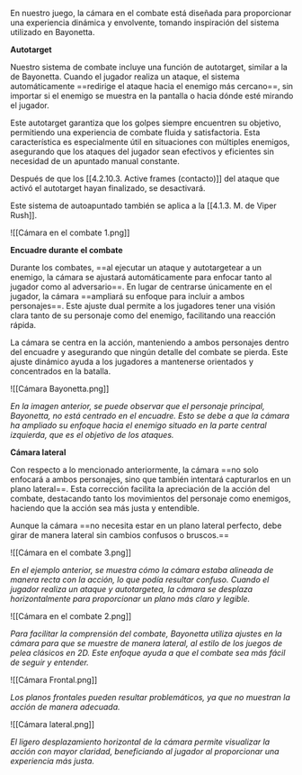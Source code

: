 
En nuestro juego, la cámara en el combate está diseñada para proporcionar una experiencia dinámica y envolvente, tomando inspiración del sistema utilizado en Bayonetta.

**Autotarget**

Nuestro sistema de combate incluye una función de autotarget, similar a la de Bayonetta. Cuando el jugador realiza un ataque, el sistema automáticamente ==redirige el ataque hacia el enemigo más cercano==, sin importar si el enemigo se muestra en la pantalla o hacia dónde esté mirando el jugador.

Este autotarget garantiza que los golpes siempre encuentren su objetivo, permitiendo una experiencia de combate fluida y satisfactoria. Esta característica es especialmente útil en situaciones con múltiples enemigos, asegurando que los ataques del jugador sean efectivos y eficientes sin necesidad de un apuntado manual constante.

Después de que los [[4.2.10.3. Active frames (contacto)]] del ataque que activó el autotarget hayan finalizado, se desactivará.

Este sistema de autoapuntado también se aplica a la [[4.1.3. M. de Viper Rush]].

![[Cámara en el combate 1.png]]

**Encuadre durante el combate**

Durante los combates, ==al ejecutar un ataque y autotargetear a un enemigo, la cámara se ajustará automáticamente para enfocar tanto al jugador como al adversario==. En lugar de centrarse únicamente en el jugador, la cámara ==ampliará su enfoque para incluir a ambos personajes==. Este ajuste dual permite a los jugadores tener una visión clara tanto de su personaje como del enemigo, facilitando una reacción rápida.

La cámara se centra en la acción, manteniendo a ambos personajes dentro del encuadre y asegurando que ningún detalle del combate se pierda. Este ajuste dinámico ayuda a los jugadores a mantenerse orientados y concentrados en la batalla.

![[Cámara Bayonetta.png]]

*En la imagen anterior, se puede observar que el personaje principal, Bayonetta, no está centrado en el encuadre. Esto se debe a que la cámara ha ampliado su enfoque hacia el enemigo situado en la parte central izquierda, que es el objetivo de los ataques.*

**Cámara lateral**

Con respecto a lo mencionado anteriormente, la cámara ==no solo enfocará a ambos personajes, sino que también intentará capturarlos en un plano lateral==. Esta corrección facilita la apreciación de la acción del combate, destacando tanto los movimientos del personaje como enemigos, haciendo que la acción sea más justa y entendible.

Aunque la cámara ==no necesita estar en un plano lateral perfecto, debe girar de manera lateral sin cambios confusos o bruscos.==

![[Cámara en el combate 3.png]]

*En el ejemplo anterior, se muestra cómo la cámara estaba alineada de manera recta con la acción, lo que podía resultar confuso. Cuando el jugador realiza un ataque y autotargetea, la cámara se desplaza horizontalmente para proporcionar un plano más claro y legible.*

![[Cámara en el combate 2.png]]

*Para facilitar la comprensión del combate, Bayonetta utiliza ajustes en la cámara para que se muestre de manera lateral, al estilo de los juegos de pelea clásicos en 2D. Este enfoque ayuda a que el combate sea más fácil de seguir y entender.*

![[Cámara Frontal.png]]

*Los planos frontales pueden resultar problemáticos, ya que no muestran la acción de manera adecuada.*

![[Cámara lateral.png]]

*El ligero desplazamiento horizontal de la cámara permite visualizar la acción con mayor claridad, beneficiando al jugador al proporcionar una experiencia más justa.*